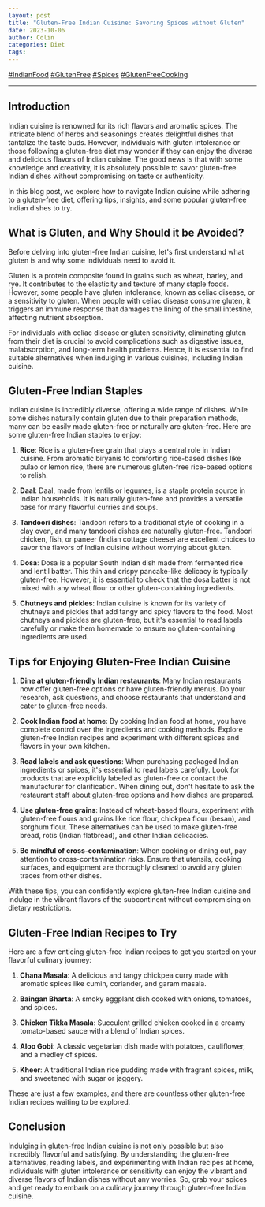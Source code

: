 ```yaml
---
layout: post
title: "Gluten-Free Indian Cuisine: Savoring Spices without Gluten"
date: 2023-10-06
author: Colin
categories: Diet
tags: 
---
```


[#IndianFood](#IndianFood) [#GlutenFree](#GlutenFree) [#Spices](#Spices) [#GlutenFreeCooking](#GlutenFreeCooking)

---
## Introduction

Indian cuisine is renowned for its rich flavors and aromatic spices. The intricate blend of herbs and seasonings creates delightful dishes that tantalize the taste buds. However, individuals with gluten intolerance or those following a gluten-free diet may wonder if they can enjoy the diverse and delicious flavors of Indian cuisine. The good news is that with some knowledge and creativity, it is absolutely possible to savor gluten-free Indian dishes without compromising on taste or authenticity. 

In this blog post, we explore how to navigate Indian cuisine while adhering to a gluten-free diet, offering tips, insights, and some popular gluten-free Indian dishes to try.

## What is Gluten, and Why Should it be Avoided?

Before delving into gluten-free Indian cuisine, let's first understand what gluten is and why some individuals need to avoid it.

Gluten is a protein composite found in grains such as wheat, barley, and rye. It contributes to the elasticity and texture of many staple foods. However, some people have gluten intolerance, known as celiac disease, or a sensitivity to gluten. When people with celiac disease consume gluten, it triggers an immune response that damages the lining of the small intestine, affecting nutrient absorption. 

For individuals with celiac disease or gluten sensitivity, eliminating gluten from their diet is crucial to avoid complications such as digestive issues, malabsorption, and long-term health problems. Hence, it is essential to find suitable alternatives when indulging in various cuisines, including Indian cuisine.

## Gluten-Free Indian Staples

Indian cuisine is incredibly diverse, offering a wide range of dishes. While some dishes naturally contain gluten due to their preparation methods, many can be easily made gluten-free or naturally are gluten-free. Here are some gluten-free Indian staples to enjoy:

1. **Rice**: Rice is a gluten-free grain that plays a central role in Indian cuisine. From aromatic biryanis to comforting rice-based dishes like pulao or lemon rice, there are numerous gluten-free rice-based options to relish.

2. **Daal**: Daal, made from lentils or legumes, is a staple protein source in Indian households. It is naturally gluten-free and provides a versatile base for many flavorful curries and soups.

3. **Tandoori dishes**: Tandoori refers to a traditional style of cooking in a clay oven, and many tandoori dishes are naturally gluten-free. Tandoori chicken, fish, or paneer (Indian cottage cheese) are excellent choices to savor the flavors of Indian cuisine without worrying about gluten.

4. **Dosa**: Dosa is a popular South Indian dish made from fermented rice and lentil batter. This thin and crispy pancake-like delicacy is typically gluten-free. However, it is essential to check that the dosa batter is not mixed with any wheat flour or other gluten-containing ingredients.

5. **Chutneys and pickles**: Indian cuisine is known for its variety of chutneys and pickles that add tangy and spicy flavors to the food. Most chutneys and pickles are gluten-free, but it's essential to read labels carefully or make them homemade to ensure no gluten-containing ingredients are used.

## Tips for Enjoying Gluten-Free Indian Cuisine

1. **Dine at gluten-friendly Indian restaurants**: Many Indian restaurants now offer gluten-free options or have gluten-friendly menus. Do your research, ask questions, and choose restaurants that understand and cater to gluten-free needs.

2. **Cook Indian food at home**: By cooking Indian food at home, you have complete control over the ingredients and cooking methods. Explore gluten-free Indian recipes and experiment with different spices and flavors in your own kitchen.

3. **Read labels and ask questions**: When purchasing packaged Indian ingredients or spices, it's essential to read labels carefully. Look for products that are explicitly labeled as gluten-free or contact the manufacturer for clarification. When dining out, don't hesitate to ask the restaurant staff about gluten-free options and how dishes are prepared.

4. **Use gluten-free grains**: Instead of wheat-based flours, experiment with gluten-free flours and grains like rice flour, chickpea flour (besan), and sorghum flour. These alternatives can be used to make gluten-free bread, rotis (Indian flatbread), and other Indian delicacies.

5. **Be mindful of cross-contamination**: When cooking or dining out, pay attention to cross-contamination risks. Ensure that utensils, cooking surfaces, and equipment are thoroughly cleaned to avoid any gluten traces from other dishes.

With these tips, you can confidently explore gluten-free Indian cuisine and indulge in the vibrant flavors of the subcontinent without compromising on dietary restrictions.

## Gluten-Free Indian Recipes to Try

Here are a few enticing gluten-free Indian recipes to get you started on your flavorful culinary journey:

1. **Chana Masala**: A delicious and tangy chickpea curry made with aromatic spices like cumin, coriander, and garam masala.

2. **Baingan Bharta**: A smoky eggplant dish cooked with onions, tomatoes, and spices.

3. **Chicken Tikka Masala**: Succulent grilled chicken cooked in a creamy tomato-based sauce with a blend of Indian spices.

4. **Aloo Gobi**: A classic vegetarian dish made with potatoes, cauliflower, and a medley of spices.

5. **Kheer**: A traditional Indian rice pudding made with fragrant spices, milk, and sweetened with sugar or jaggery.

These are just a few examples, and there are countless other gluten-free Indian recipes waiting to be explored.

## Conclusion

Indulging in gluten-free Indian cuisine is not only possible but also incredibly flavorful and satisfying. By understanding the gluten-free alternatives, reading labels, and experimenting with Indian recipes at home, individuals with gluten intolerance or sensitivity can enjoy the vibrant and diverse flavors of Indian dishes without any worries. So, grab your spices and get ready to embark on a culinary journey through gluten-free Indian cuisine.